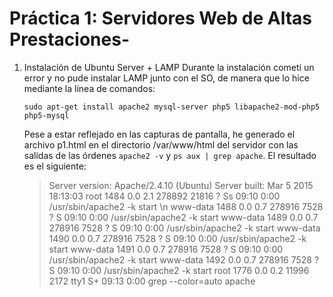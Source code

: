 # Práctica 1: Servidores Web de Altas Prestaciones-

1. Instalación de Ubuntu Server + LAMP
    Durante la instalación cometí un error y no pude instalar LAMP junto con el SO,
    de manera que lo hice mediante la línea de comandos:

    `sudo apt-get install apache2 mysql-server php5 libapache2-mod-php5 php5-mysql`

    Pese a estar reflejado en las capturas de pantalla, he generado el archivo p1.html
    en el directorio /var/www/html del servidor con las salidas de las órdenes
    `apache2 -v` y  `ps aux | grep apache`. El resultado es el siguiente:

    > Server version: Apache/2.4.10 (Ubuntu)
    > Server built:   Mar  5 2015 18:13:03
    > root       1484  0.0  2.1 278892 21816 ?        Ss   09:10   0:00 /usr/sbin/apache2 -k start \n
    > www-data   1488  0.0  0.7 278916  7528 ?        S    09:10   0:00 /usr/sbin/apache2 -k start
    > www-data   1489  0.0  0.7 278916  7528 ?        S    09:10   0:00 /usr/sbin/apache2 -k start
    > www-data   1490  0.0  0.7 278916  7528 ?        S    09:10   0:00 /usr/sbin/apache2 -k start
    > www-data   1491  0.0  0.7 278916  7528 ?        S    09:10   0:00 /usr/sbin/apache2 -k start
    > www-data   1492  0.0  0.7 278916  7528 ?        S    09:10   0:00 /usr/sbin/apache2 -k start
    > root       1776  0.0  0.2  11996  2172 tty1     S+   09:13   0:00 grep --color=auto apache
